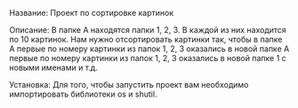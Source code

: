 Название: Проект по сортировке картинок

Описание: В папке А находятся папки 1, 2, 3. В каждой из них находится по 10 картинок. Нам нужно отсортировать картинки так, чтобы в папке А первые по номеру картинки из папок 1, 2, 3 оказались в новой папке А первые по номеру картинки из папок 1, 2, 3 оказались в новой папке 1 с новыми именами и т.д.

Установка: Для того, чтобы запустить проект вам необходимо импортировать библиотеки os и shutil.
